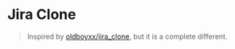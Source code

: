 # Jira Clone

> Inspired by [oldboyxx/jira_clone](https://github.com/oldboyxx/jira_clone), but it is a complete different.


